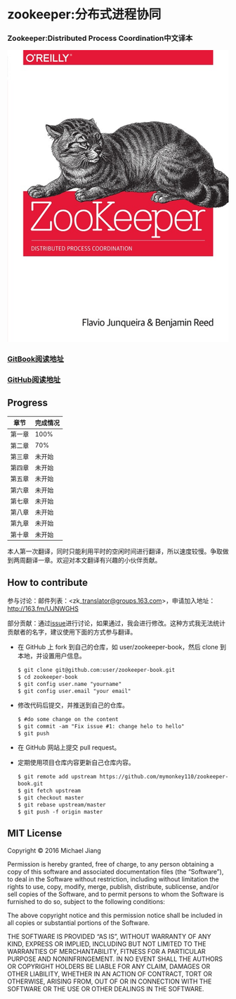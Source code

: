 # zookeeper:分布式进程协同

### Zookeeper:Distributed Process Coordination中文译本

![](/assets/cover.jpg)

### [GitBook阅读地址](https://www.gitbook.com/book/mymonkey110/zookeeper-distributed-process-coordination)

### [GitHub阅读地址](https://github.com/mymonkey110/zookeeper-book/blob/master/SUMMARY.md)

## Progress

| 章节 | 完成情况 |
| --- | --- |
| 第一章 | 100% |
| 第二章 | 70% |
| 第三章 | 未开始 |
| 第四章 | 未开始 |
| 第五章 | 未开始 |
| 第六章 | 未开始 |
| 第七章 | 未开始 |
| 第八章 | 未开始 |
| 第九章 | 未开始 |
| 第十章 | 未开始 |

本人第一次翻译，同时只能利用平时的空闲时间进行翻译，所以速度较慢。争取做到两周翻译一章。欢迎对本文翻译有兴趣的小伙伴贡献。

## How to contribute

参与讨论：邮件列表：&lt;zk\_translator@groups.163.com&gt;，申请加入地址：[http:\/\/163.fm\/UJNWGHS](http://163.fm/UJNWGHS)

部分贡献：通过[issue](https://github.com/mymonkey110/zookeeper-book/issues)进行讨论，如果通过，我会进行修改。这种方式我无法统计贡献者的名字，建议使用下面的方式参与翻译。

* 在 GitHub 上 fork 到自己的仓库，如 user\/zookeeper-book，然后 clone 到本地，并设置用户信息。

  ```
  $ git clone git@github.com:user/zookeeper-book.git
  $ cd zookeeper-book
  $ git config user.name "yourname"
  $ git config user.email "your email"

  ```

* 修改代码后提交，并推送到自己的仓库。

  ```
  $ #do some change on the content
  $ git commit -am "Fix issue #1: change helo to hello"
  $ git push

  ```

* 在 GitHub 网站上提交 pull request。

* 定期使用项目仓库内容更新自己仓库内容。

  ```
  $ git remote add upstream https://github.com/mymonkey110/zookeeper-book.git
  $ git fetch upstream
  $ git checkout master
  $ git rebase upstream/master
  $ git push -f origin master
  ```


## MIT License

Copyright © 2016 Michael Jiang

Permission is hereby granted, free of charge, to any person obtaining a copy of this software and associated documentation files \(the “Software”\), to deal in the Software without restriction, including without limitation the rights to use, copy, modify, merge, publish, distribute, sublicense, and\/or sell copies of the Software, and to permit persons to whom the Software is furnished to do so, subject to the following conditions:

The above copyright notice and this permission notice shall be included in all copies or substantial portions of the Software.

THE SOFTWARE IS PROVIDED “AS IS”, WITHOUT WARRANTY OF ANY KIND, EXPRESS OR IMPLIED, INCLUDING BUT NOT LIMITED TO THE WARRANTIES OF MERCHANTABILITY, FITNESS FOR A PARTICULAR PURPOSE AND NONINFRINGEMENT. IN NO EVENT SHALL THE AUTHORS OR COPYRIGHT HOLDERS BE LIABLE FOR ANY CLAIM, DAMAGES OR OTHER LIABILITY, WHETHER IN AN ACTION OF CONTRACT, TORT OR OTHERWISE, ARISING FROM, OUT OF OR IN CONNECTION WITH THE SOFTWARE OR THE USE OR OTHER DEALINGS IN THE SOFTWARE.

